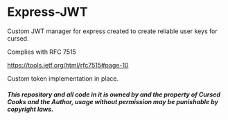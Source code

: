 # Express-JWT

Custom JWT manager for express created to create reliable user keys for cursed.

Complies with RFC 7515

https://tools.ietf.org/html/rfc7515#page-10

Custom token implementation in place.

##### This repository and all code in it is owned by and the property of Cursed Cooks and the Author, usage without permission may be punishable by copyright laws.

